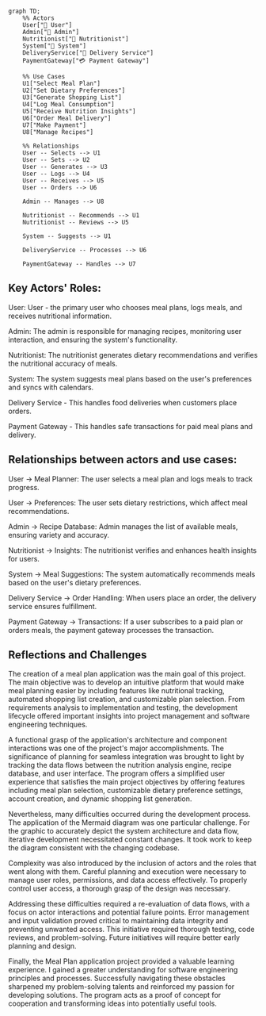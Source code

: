 ```mermaid

graph TD;
    %% Actors
    User["👤 User"]
    Admin["👤 Admin"]
    Nutritionist["👤 Nutritionist"]
    System["🤖 System"]
    DeliveryService["🚚 Delivery Service"]
    PaymentGateway["💳 Payment Gateway"]

    %% Use Cases
    U1["Select Meal Plan"]
    U2["Set Dietary Preferences"]
    U3["Generate Shopping List"]
    U4["Log Meal Consumption"]
    U5["Receive Nutrition Insights"]
    U6["Order Meal Delivery"]
    U7["Make Payment"]
    U8["Manage Recipes"]

    %% Relationships
    User -- Selects --> U1
    User -- Sets --> U2
    User -- Generates --> U3
    User -- Logs --> U4
    User -- Receives --> U5
    User -- Orders --> U6

    Admin -- Manages --> U8

    Nutritionist -- Recommends --> U1
    Nutritionist -- Reviews --> U5

    System -- Suggests --> U1

    DeliveryService -- Processes --> U6

    PaymentGateway -- Handles --> U7

```

## Key Actors' Roles:

 User: User - the primary user who chooses meal plans, logs meals, and receives nutritional information.

 Admin: The admin is responsible for managing recipes, monitoring user interaction, and ensuring the system's functionality.
 
 Nutritionist: The nutritionist generates dietary recommendations and verifies the nutritional accuracy of meals.

 System: The system suggests meal plans based on the user's preferences and syncs with calendars.

 Delivery Service - This handles food deliveries when customers place orders.

 Payment Gateway - This handles safe transactions for paid meal plans and delivery.

 ## Relationships between actors and use cases:

User → Meal Planner: The user selects a meal plan and logs meals to track progress.

User → Preferences: The user sets dietary restrictions, which affect meal recommendations.

Admin → Recipe Database: Admin manages the list of available meals, ensuring variety and accuracy.

Nutritionist → Insights: The nutritionist verifies and enhances health insights for users.

System → Meal Suggestions: The system automatically recommends meals based on the user's dietary preferences.

Delivery Service → Order Handling: When users place an order, the delivery service ensures fulfillment.

Payment Gateway → Transactions: If a user subscribes to a paid plan or orders meals, the payment gateway processes the transaction.

## Reflections and Challenges

The creation of a meal plan application was the main goal of this project. The main objective was to develop an intuitive platform that would make meal planning easier by including features like nutritional tracking, automated shopping list creation, and customizable plan selection. From requirements analysis to implementation and testing, the development lifecycle offered important insights into project management and software engineering techniques.

A functional grasp of the application's architecture and component interactions was one of the project's major accomplishments. The significance of planning for seamless integration was brought to light by tracking the data flows between the nutrition analysis engine, recipe database, and user interface. The program offers a simplified user experience that satisfies the main project objectives by offering features including meal plan selection, customizable dietary preference settings, account creation, and dynamic shopping list generation. 

Nevertheless, many difficulties occurred during the development process. The application of the Mermaid diagram was one particular challenge. For the graphic to accurately depict the system architecture and data flow, iterative development necessitated constant changes. It took work to keep the diagram consistent with the changing codebase.

Complexity was also introduced by the inclusion of actors and the roles that went along with them. Careful planning and execution were necessary to manage user roles, permissions, and data access effectively. To properly control user access, a thorough grasp of the design was necessary.

Addressing these difficulties required a re-evaluation of data flows, with a focus on actor interactions and potential failure points. Error management and input validation proved critical to maintaining data integrity and preventing unwanted access. This initiative required thorough testing, code reviews, and problem-solving. Future initiatives will require better early planning and design.

Finally, the Meal Plan application project provided a valuable learning experience. I gained a greater understanding for software engineering principles and processes. Successfully navigating these obstacles sharpened my problem-solving talents and reinforced my passion for developing solutions. The program acts as a proof of concept for cooperation and transforming ideas into potentially useful tools.
